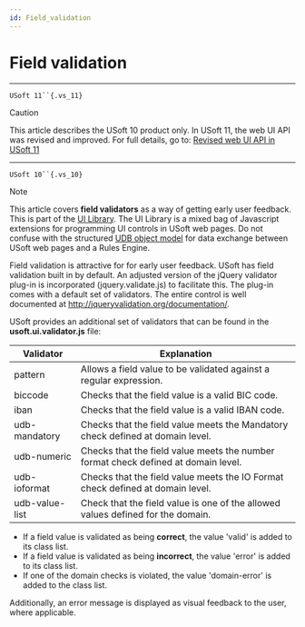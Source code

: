 ```yaml
---
id: Field_validation
---
```


# Field validation



----

`USoft 11``{.vs_11}`

> [!CAUTION]
> This article describes the USoft 10 product only.
> In USoft 11, the web UI API was revised and improved. For full details, go to:
> [Revised web UI API in USoft 11](/docs/Web%20and%20app%20UIs/UDB%20udb/Revised%20web%20UI%20API%20in%20USoft%2011.md)

----

`USoft 10``{.vs_10}`

> [!NOTE]
> This article covers **field validators** as a way of getting early user feedback. This is part of the [UI Library](/docs/Web%20and%20app%20UIs/UI%20Library).
> The UI Library is a mixed bag of Javascript extensions for programming UI controls in USoft web pages. Do not confuse with the structured [UDB object model](/docs/Web%20and%20app%20UIs/UDB%20udb/UDB%20udb%20object.md) for data exchange between USoft web pages and a Rules Engine.

Field validation is attractive for for early user feedback. USoft has field validation built in by default. An adjusted version of the jQuery validator plug-in is incorporated (jquery.validate.js) to facilitate this. The plug-in comes with a default set of validators. The entire control is well documented at http://jqueryvalidation.org/documentation/.

USoft provides an additional set of validators that can be found in the **usoft.ui.validator.js** file:

|**Validator**|**Explanation**|
|--------|--------|
|pattern |Allows a field value to be validated against a regular expression.|
|biccode |Checks that the field value is a valid BIC code.|
|iban    |Checks that the field value is a valid IBAN code.|
|udb-mandatory|Checks that the field value meets the Mandatory check defined at domain level.|
|udb-numeric|Checks that the field value meets the number format check defined at domain level.|
|udb-ioformat|Checks that the field value meets the IO Format check defined at domain level.|
|udb-value-list|Check that the field value is one of the allowed values defined for the domain.|



- If a field value is validated as being **correct**, the value 'valid' is added to its class list.
- If a field value is validated as being **incorrect**, the value 'error' is added to its class list.
- If one of the domain checks is violated, the value 'domain-error' is added to the class list.

Additionally, an error message is displayed as visual feedback to the user, where applicable.